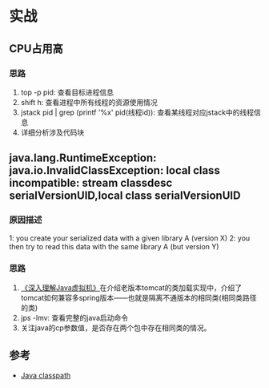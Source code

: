 # 实战

## CPU占用高
### 思路
1. top -p pid: 查看目标进程信息
2. shift h: 查看进程中所有线程的资源使用情况
3. jstack pid | grep (printf '%x' pid(线程id)): 查看某线程对应jstack中的线程信息
4. 详细分析涉及代码块

## java.lang.RuntimeException: java.io.InvalidClassException: local class incompatible: stream classdesc serialVersionUID,local class serialVersionUID

### 原因描述
1: you create your serialized data with a given library A (version X)
2: you then try to read this data with the same library A (but version Y)
### 思路
1. [《深入理解Java虚拟机》](https://book.douban.com/subject/24722612/)在介绍老版本tomcat的类加载实现中，介绍了tomcat如何兼容多spring版本——也就是隔离不通版本的相同类(相同类路径的类)
2. jps -lmv: 查看完整的java启动命令
3. 关注java的cp参数值，是否存在两个包中存在相同类的情况。


## 参考
- [Java classpath](https://howtodoinjava.com/java/basics/java-classpath/)
